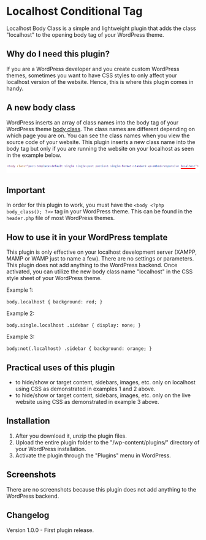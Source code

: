# Localhost Conditional Tag
Localhost Body Class is a simple and lightweight plugin that adds the class "localhost" to the opening body tag of your WordPress theme.

## Why do I need this plugin?
If you are a WordPress developer and you create custom WordPress themes, sometimes you want to have CSS styles to only affect your localhost version of the website. Hence, this is where this plugin comes in handy. 

## A new body class
WordPress inserts an array of class names into the body tag of your WordPress theme [body class](https://developer.wordpress.org/reference/functions/body_class/). The class names are different depending on which page you are on. You can see the class names when you view the source code of your website. This plugin inserts a new class name into the body tag but only if you are running the website on your localhost as seen in the example below.

![Body Class](https://raw.githubusercontent.com/TanManWeb/localhost-body-class/master/body-class.png)

## Important
In order for this plugin to work, you must have the ```<body <?php body_class(); ?>>``` tag in your WordPress theme. This can be found in the ```header.php``` file of most WordPress themes.

## How to use it in your WordPress template
This plugin is only effective on your localhost development server (XAMPP, MAMP or WAMP just to name a few). There are no settings or parameters. This plugin does not add anything to the WordPress backend. Once activated, you can utilize the new body class name "localhost" in the CSS style sheet of your WordPress theme.

Example 1:
```
body.localhost { background: red; }
```

Example 2:
```
body.single.localhost .sidebar { display: none; }
```

Example 3:
```
body:not(.localhost) .sidebar { background: orange; }
```

## Practical uses of this plugin
- to hide/show or target content, sidebars, images, etc. only on localhost using CSS as demonstrated in examples 1 and 2 above.
- to hide/show or target content, sidebars, images, etc. only on the live website using CSS as demonstrated in example 3 above.

## Installation
1. After you download it, unzip the plugin files.
2. Upload the entire plugin folder to the "/wp-content/plugins/" directory of your WordPress installation.
3. Activate the plugin through the "Plugins" menu in WordPress.

## Screenshots
There are no screenshots because this plugin does not add anything to the WordPress backend. 

## Changelog
Version 1.0.0 - First plugin release.


